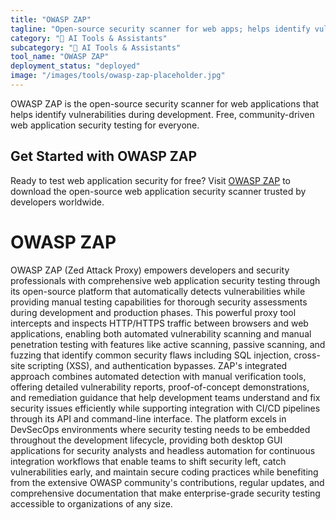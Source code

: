 ```yaml
---
title: "OWASP ZAP"
tagline: "Open-source security scanner for web apps; helps identify vulnerabilities during development"
category: "🤖 AI Tools & Assistants"
subcategory: "🤖 AI Tools & Assistants"
tool_name: "OWASP ZAP"
deployment_status: "deployed"
image: "/images/tools/owasp-zap-placeholder.jpg"
---
```

OWASP ZAP is the open-source security scanner for web applications that helps identify vulnerabilities during development. Free, community-driven web application security testing for everyone.

## Get Started with OWASP ZAP

Ready to test web application security for free? Visit [OWASP ZAP](https://www.zaproxy.org) to download the open-source web application security scanner trusted by developers worldwide.

# OWASP ZAP

OWASP ZAP (Zed Attack Proxy) empowers developers and security professionals with comprehensive web application security testing through its open-source platform that automatically detects vulnerabilities while providing manual testing capabilities for thorough security assessments during development and production phases. This powerful proxy tool intercepts and inspects HTTP/HTTPS traffic between browsers and web applications, enabling both automated vulnerability scanning and manual penetration testing with features like active scanning, passive scanning, and fuzzing that identify common security flaws including SQL injection, cross-site scripting (XSS), and authentication bypasses. ZAP's integrated approach combines automated detection with manual verification tools, offering detailed vulnerability reports, proof-of-concept demonstrations, and remediation guidance that help development teams understand and fix security issues efficiently while supporting integration with CI/CD pipelines through its API and command-line interface. The platform excels in DevSecOps environments where security testing needs to be embedded throughout the development lifecycle, providing both desktop GUI applications for security analysts and headless automation for continuous integration workflows that enable teams to shift security left, catch vulnerabilities early, and maintain secure coding practices while benefiting from the extensive OWASP community's contributions, regular updates, and comprehensive documentation that make enterprise-grade security testing accessible to organizations of any size.